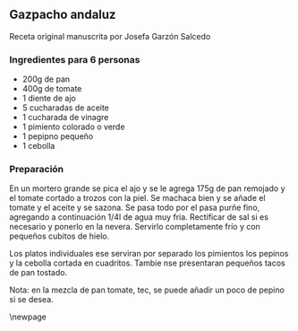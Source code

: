 ## Gazpacho andaluz

Receta original manuscrita por Josefa Garzón Salcedo

### Ingredientes para 6 personas

- 200g de pan
- 400g de tomate
- 1 diente de ajo
- 5 cucharadas de aceite
- 1 cucharada de vinagre
- 1 pimiento colorado o verde
- 1 pepipno pequeño
- 1 cebolla

### Preparación

En un mortero grande se pica el ajo y se le agrega 175g de pan remojado y el tomate cortado a trozos con  la piel.
Se machaca bien y se añade el tomate y el aceite y se sazona.
Se pasa todo por el pasa purñe fino, agregando a continuación 1/4l de agua muy fria.
Rectificar de sal si es necesario y ponerlo en la nevera.
Servirlo completamente frío y con pequeños cubitos de hielo.

Los platos individuales ese serviran por separado los pimientos los pepinos y la cebolla cortada en cuadritos.
Tambie nse presentaran pequeños tacos de pan tostado.

Nota: en la mezcla de pan tomate, tec, se puede añadir un poco de pepino si se desea.


\newpage
